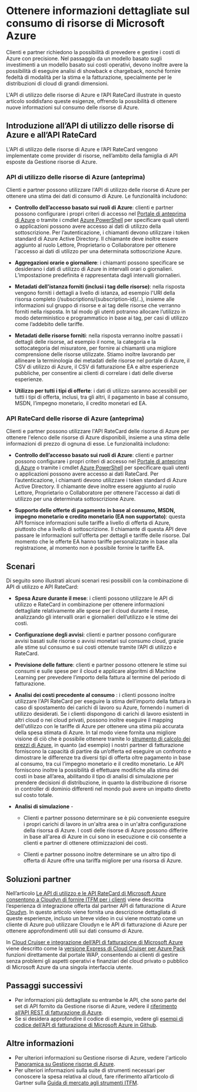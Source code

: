 <properties
   pageTitle="Ottenere informazioni dettagliate sul consumo di risorse di Microsoft Azure"
   description="Fornisce una panoramica concettuale sull'utilizzo dell’API di fatturazione e dell’API RestCard di Azure, che sono utilizzate per fornire informazioni sul consumo di risorse e sulle tendenze di Azure."
   services="billing"
   documentationCenter=""
   authors="BryanLa"
   manager="mbaldwin"
   editor=""/>

<tags
   ms.service="billing"
   ms.devlang="na"
   ms.topic="article"
   ms.tgt_pltfrm="na"
   ms.workload="billing"
   ms.date="07/7/2015"
   ms.author="mobandyo;bryanla"/>

# Ottenere informazioni dettagliate sul consumo di risorse di Microsoft Azure 

Clienti e partner richiedono la possibilità di prevedere e gestire i costi di Azure con precisione. Nel passaggio da un modello basato sugli investimenti a un modello basato sui costi operativi, devono inoltre avere la possibilità di eseguire analisi di showback e chargeback, nonché fornire fedeltà di modalità per la stima e la fatturazione, specialmente per le distribuzioni di cloud di grandi dimensioni.

L'API di utilizzo delle risorse di Azure e l’API RateCard illustrate in questo articolo soddisfano queste esigenze, offrendo la possibilità di ottenere nuove informazioni sul consumo delle risorse di Azure.

## Introduzione all’API di utilizzo delle risorse di Azure e all’API RateCard 

L'API di utilizzo delle risorse di Azure e l’API RateCard vengono implementate come provider di risorse, nell’ambito della famiglia di API esposte da Gestione risorse di Azure.

### API di utilizzo delle risorse di Azure (anteprima)
Clienti e partner possono utilizzare l'API di utilizzo delle risorse di Azure per ottenere una stima dei dati di consumo di Azure. Le funzionalità includono:
	
- **Controllo dell’accesso basato sui ruoli di Azure**: clienti e partner possono configurare i propri criteri di accesso nel [Portale di anteprima di Azure](https://portal.azure.com) o tramite i cmdlet [Azure PowerShell](powershell-install-configure.md) per specificare quali utenti o applicazioni possono avere accesso ai dati di utilizzo della sottoscrizione. Per l’autenticazione, i chiamanti devono utilizzare i token standard di Azure Active Directory. Il chiamante deve inoltre essere aggiunto al ruolo Lettore, Proprietario o Collaboratore per ottenere l'accesso ai dati di utilizzo per una determinata sottoscrizione Azure.

- **Aggregazioni orarie o giornaliere**: i chiamanti possono specificare se desiderano i dati di utilizzo di Azure in intervalli orari o giornalieri. L’impostazione predefinita è rappresentata dagli intervalli giornalieri.

- **Metadati dell'istanza forniti (inclusi i tag delle risorse)**: nella risposta vengono forniti i dettagli a livello di istanza, ad esempio l'URI della risorsa completo (/subscriptions/{subscription-id}/..), insieme alle informazioni sul gruppo di risorse e ai tag delle risorse che verranno forniti nella risposta. In tal modo gli utenti potranno allocare l’utilizzo in modo deterministico e programmatico in base ai tag, per casi di utilizzo come l’addebito delle tariffe.

- **Metadati delle risorse forniti**: nella risposta verranno inoltre passati i dettagli delle risorse, ad esempio il nome, la categoria e la sottocategoria del misuratore, per fornire ai chiamanti una migliore comprensione delle risorse utilizzate. Stiamo inoltre lavorando per allineare la terminologia dei metadati delle risorse nel portale di Azure, il CSV di utilizzo di Azure, il CSV di fatturazione EA e altre esperienze pubbliche, per consentire ai clienti di correlare i dati delle diverse esperienze.

- **Utilizzo per tutti i tipi di offerte**: i dati di utilizzo saranno accessibili per tutti i tipi di offerta, inclusi, tra gli altri, il pagamento in base al consumo, MSDN, l’impegno monetario, il credito monetari ed EA.

### API RateCard delle risorse di Azure (anteprima)
Clienti e partner possono utilizzare l'API RateCard delle risorse di Azure per ottenere l'elenco delle risorse di Azure disponibili, insieme a una stima delle informazioni di prezzo di ognuna di esse. Le funzionalità includono:

- **Controllo dell’accesso basato sui ruoli di Azure**: clienti e partner possono configurare i propri criteri di accesso nel [Portale di anteprima di Azure](https://portal.azure.com) o tramite i cmdlet [Azure PowerShell](powershell-install-configure.md) per specificare quali utenti o applicazioni possono avere accesso ai dati RateCard. Per l’autenticazione, i chiamanti devono utilizzare i token standard di Azure Active Directory. Il chiamante deve inoltre essere aggiunto al ruolo Lettore, Proprietario o Collaboratore per ottenere l'accesso ai dati di utilizzo per una determinata sottoscrizione Azure.
	
- **Supporto delle offerte di pagamento in base al consumo, MSDN, impegno monetario e credito monetario (EA non supportato)**: questa API fornisce informazioni sulle tariffe a livello di offerta di Azure, piuttosto che a livello di sottoscrizione. Il chiamante di questa API deve passare le informazioni sull'offerta per dettagli e tariffe delle risorse. Dal momento che le offerte EA hanno tariffe personalizzate in base alla registrazione, al momento non è possibile fornire le tariffe EA.

## Scenari

Di seguito sono illustrati alcuni scenari resi possibili con la combinazione di API di utilizzo e API RateCard:

- **Spesa Azure durante il mese**: i clienti possono utilizzare le API di utilizzo e RateCard in combinazione per ottenere informazioni dettagliate relativamente alle spese per il cloud durante il mese, analizzando gli intervalli orari e giornalieri dell’utilizzo e le stime dei costi. 

- **Configurazione degli avvisi**: clienti e partner possono configurare avvisi basati sulle risorse o avvisi monetari sul consumo cloud, grazie alle stime sul consumo e sui costi ottenute tramite l’API di utilizzo e RateCard.

- **Previsione delle fatture**: clienti e partner possono ottenere le stime sui consumi e sulle spese per il cloud e applicare algoritmi di Machine Learning per prevedere l’importo della fattura al termine del periodo di fatturazione.

- **Analisi dei costi precedente al consumo** : i clienti possono inoltre utilizzare l'API RateCard per eseguire la stima dell’importo della fattura in caso di spostamento dei carichi di lavoro su Azure, fornendo i numeri di utilizzo desiderati. Se i clienti dispongono di carichi di lavoro esistenti in altri cloud o nei cloud privati, possono inoltre eseguire il mapping dell'utilizzo con le tariffe di Azure per ottenere una stima più accurata della spesa stimata di Azure. In tal modo viene fornita una migliore visione di ciò che è possibile ottenere tramite lo [strumento di calcolo dei prezzi di Azure](http://azure.microsoft.com/pricing/calculator/), in quanto (ad esempio) i nostri partner di fatturazione forniscono la capacità di partire da un’offerta ed eseguire un confronto e dimostrare le differenze tra diversi tipi di offerta oltre pagamento in base al consumo, tra cui l’impegno monetario e il credito monetario. Le API forniscono inoltre la possibilità di effettuare modifiche alla stima dei costi in base all’area, abilitando il tipo di analisi di simulazione per prendere decisioni di distribuzione, in quanto la distribuzione di risorse in controller di dominio differenti nel mondo può avere un impatto diretto sul costo totale.

- **Analisi di simulazione** -

	- Clienti e partner possono determinare se è più conveniente eseguire i propri carichi di lavoro in un'altra area o in un'altra configurazione della risorsa di Azure. I costi delle risorse di Azure possono differire in base all'area di Azure in cui sono in esecuzione e ciò consente a clienti e partner di ottenere ottimizzazioni dei costi.

	- Clienti e partner possono inoltre determinare se un altro tipo di offerta di Azure offre una tariffa migliore per una risorsa di Azure.

## Soluzioni partner

Nell’articolo [Le API di utilizzo e le API RateCard di Microsoft Azure consentono a Cloudyn di fornire ITFM per i clienti](billing-usage-rate-card-partner-solution-cloudyn.md) viene descritta l’esperienza di integrazione offerta dal partner API di fatturazione di Azure [Cloudyn](https://www.cloudyn.com/microsoft-azure/). In questo articolo viene fornita una descrizione dettagliata di queste esperienze, incluso un breve video in cui viene mostrato come un cliente di Azure può utilizzare Cloudyn e le API di fatturazione di Azure per ottenere approfondimenti utili sui dati consumo di Azure.

In [Cloud Cruiser e integrazione dell’API di fatturazione di Microsoft Azure](billing-usage-rate-card-partner-solution-cloudcruiser.md) viene descritto come la [versione Express di Cloud Cruiser per Azure Pack](http://www.cloudcruiser.com/partners/microsoft/) funzioni direttamente dal portale WAP, consentendo ai clienti di gestire senza problemi gli aspetti operativi e finanziari del cloud privato o pubblico di Microsoft Azure da una singola interfaccia utente.

## Passaggi successivi
+ Per informazioni più dettagliate su entrambe le API, che sono parte del set di API fornito da Gestione risorse di Azure, vedere il [riferimento all’API REST di fatturazione di Azure](https://msdn.microsoft.com/library/azure/1ea5b323-54bb-423d-916f-190de96c6a3c).
+ Se si desidera approfondire il codice di esempio, vedere gli [esempi di codice dell’API di fatturazione di Microsoft Azure in Github](https://github.com/Azure/BillingCodeSamples).

## Altre informazioni
+ Per ulteriori informazioni su Gestione risorse di Azure, vedere l'articolo [Panoramica su Gestione risorse di Azure](resource-group-overview.md).
+ Per ulteriori informazioni sulla suite di strumenti necessari per conoscere la spesa relativa al cloud, fare riferimento all’articolo di Gartner sulla [Guida di mercato agli strumenti ITFM](http://www.gartner.com/technology/reprints.do?id=1-212F7AL&ct=140909&st=sb).

<!---HONumber=August15_HO6-->